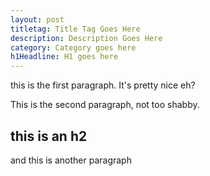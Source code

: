 ```yaml
---
layout: post
titletag: Title Tag Goes Here 
description: Description Goes Here
category: Category goes here
h1Headline: H1 goes here
---
```


this is the first paragraph. It's pretty nice eh?

This is the second paragraph, not too shabby.

## this is an h2

and this is another paragraph

